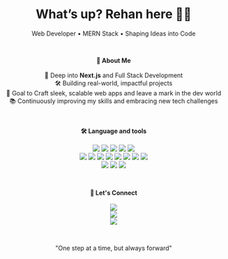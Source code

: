 <h1 align="center">What’s up? Rehan here 🤟🏻</h1>

<p align="center">Web Developer • MERN Stack • Shaping Ideas into Code</p>

<br/>

<p align="center">
  <strong>🚀 About Me</strong><br/><br/>
  🌱 Deep into <strong>Next.js</strong> and Full Stack Development <br/>
  🛠️ Building real-world, impactful projects <br/>
  🎯 Goal to Craft sleek, scalable web apps and leave a mark in the dev world <br/>
  📚 Continuously improving my skills and embracing new tech challenges
</p>

<br/>

<p align="center">
  <strong>🛠 Language and tools</strong><br/><br/>
  <img src="https://img.shields.io/badge/HTML-E34F26?style=for-the-badge&logo=html5&logoColor=white"/>
  <img src="https://img.shields.io/badge/CSS-1572B6?style=for-the-badge&logo=css3&logoColor=white"/>
  <img src="https://img.shields.io/badge/JavaScript-F7DF1E?style=for-the-badge&logo=javascript&logoColor=black"/>
  <img src="https://img.shields.io/badge/TypeScript-3178C6?style=for-the-badge&logo=typescript&logoColor=white"/>
  <img src="https://img.shields.io/badge/Python-3776AB?style=for-the-badge&logo=python&logoColor=white"/>
  <br/>
  <img src="https://img.shields.io/badge/React-20232A?style=for-the-badge&logo=react&logoColor=61DAFB"/>
  <img src="https://img.shields.io/badge/Redux-593D88?style=for-the-badge&logo=redux&logoColor=white"/>
  <img src="https://img.shields.io/badge/Next.js-000000?style=for-the-badge&logo=next.js&logoColor=white"/>
  <img src="https://img.shields.io/badge/Tailwind_CSS-38B2AC?style=for-the-badge&logo=tailwind-css&logoColor=white"/>
  <img src="https://img.shields.io/badge/Figma-F24E1E?style=for-the-badge&logo=figma&logoColor=white"/>
  <img src="https://img.shields.io/badge/Node.js-339933?style=for-the-badge&logo=nodedotjs&logoColor=white"/>
  <img src="https://img.shields.io/badge/Express-000000?style=for-the-badge&logo=express&logoColor=white"/>
  <img src="https://img.shields.io/badge/Git-F05032?style=for-the-badge&logo=git&logoColor=white"/>
  <br/>
  <img src="https://img.shields.io/badge/GitHub-181717?style=for-the-badge&logo=github&logoColor=white"/>
  <img src="https://img.shields.io/badge/VSCode-007ACC?style=for-the-badge&logo=visual-studio-code&logoColor=white"/>
  <img src="https://img.shields.io/badge/Cursor-000000?style=for-the-badge&logo=cursor&logoColor=white"/>
</p>

<br/>

<p align="center">
  <strong>🔗 Let's Connect</strong><br/><br/>
  <a href="https://x.com/Rehanskyyyy">
    <img src="https://img.shields.io/badge/-000000?style=for-the-badge&logo=x&logoColor=white"/>
  </a>
  <br/>  
  
  <a href="https://www.linkedin.com/in/rehan-mohammad-6717a4345/">
    <img src="https://img.shields.io/badge/LinkedIn-0A66C2?style=for-the-badge&logo=linkedin&logoColor=white"/>
  </a>
  <br/>
  
  <a href="https://www.instagram.com/rehanskyyyy">
    <img src="https://img.shields.io/badge/Instagram-E4405F?style=for-the-badge&logo=instagram&logoColor=white"/>
  </a>
</p>

<br/>

<p align="center">
  <span>"One step at a time, but always forward"</span>
</p>
